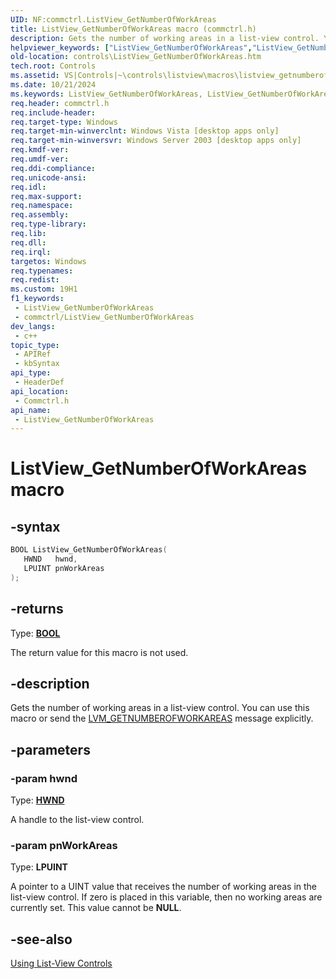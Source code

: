 ```yaml
---
UID: NF:commctrl.ListView_GetNumberOfWorkAreas
title: ListView_GetNumberOfWorkAreas macro (commctrl.h)
description: Gets the number of working areas in a list-view control. You can use this macro or send the LVM_GETNUMBEROFWORKAREAS message explicitly.
helpviewer_keywords: ["ListView_GetNumberOfWorkAreas","ListView_GetNumberOfWorkAreas macro [Windows Controls]","_win32_ListView_GetNumberOfWorkAreas","_win32_ListView_GetNumberOfWorkAreas_cpp","commctrl/ListView_GetNumberOfWorkAreas","controls.ListView_GetNumberOfWorkAreas","controls._win32_ListView_GetNumberOfWorkAreas"]
old-location: controls\ListView_GetNumberOfWorkAreas.htm
tech.root: Controls
ms.assetid: VS|Controls|~\controls\listview\macros\listview_getnumberofworkareas.htm
ms.date: 10/21/2024
ms.keywords: ListView_GetNumberOfWorkAreas, ListView_GetNumberOfWorkAreas macro [Windows Controls], _win32_ListView_GetNumberOfWorkAreas, _win32_ListView_GetNumberOfWorkAreas_cpp, commctrl/ListView_GetNumberOfWorkAreas, controls.ListView_GetNumberOfWorkAreas, controls._win32_ListView_GetNumberOfWorkAreas
req.header: commctrl.h
req.include-header: 
req.target-type: Windows
req.target-min-winverclnt: Windows Vista [desktop apps only]
req.target-min-winversvr: Windows Server 2003 [desktop apps only]
req.kmdf-ver: 
req.umdf-ver: 
req.ddi-compliance: 
req.unicode-ansi: 
req.idl: 
req.max-support: 
req.namespace: 
req.assembly: 
req.type-library: 
req.lib: 
req.dll: 
req.irql: 
targetos: Windows
req.typenames: 
req.redist: 
ms.custom: 19H1
f1_keywords:
 - ListView_GetNumberOfWorkAreas
 - commctrl/ListView_GetNumberOfWorkAreas
dev_langs:
 - c++
topic_type:
 - APIRef
 - kbSyntax
api_type:
 - HeaderDef
api_location:
 - Commctrl.h
api_name:
 - ListView_GetNumberOfWorkAreas
---
```


# ListView_GetNumberOfWorkAreas macro

## -syntax

```cpp
BOOL ListView_GetNumberOfWorkAreas(
   HWND   hwnd,
   LPUINT pnWorkAreas
);
```

## -returns

Type: **[BOOL](/windows/desktop/winprog/windows-data-types)**

The return value for this macro is not used.


## -description

Gets the number of working areas in a list-view control. You can use this macro or send the <a href="/windows/desktop/Controls/lvm-getnumberofworkareas">LVM_GETNUMBEROFWORKAREAS</a> message explicitly.

## -parameters

### -param hwnd

Type: <b><a href="/windows/desktop/WinProg/windows-data-types">HWND</a></b>

A handle to the list-view control.

### -param pnWorkAreas

Type: <b>LPUINT</b>

A pointer to a UINT value that receives the number of working areas in the list-view control. If zero is placed in this variable, then no working areas are currently set. This value cannot be <b>NULL</b>.

## -see-also

<a href="/windows/desktop/Controls/using-list-view-controls">Using List-View Controls</a>
